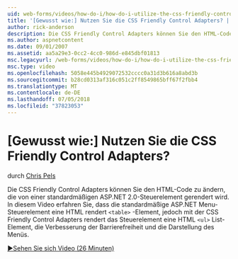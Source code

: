 ```yaml
---
uid: web-forms/videos/how-do-i/how-do-i-utilize-the-css-friendly-control-adapters
title: '[Gewusst wie:] Nutzen Sie die CSS Friendly Control Adapters? | Microsoft-Dokumentation'
author: rick-anderson
description: Die CSS Friendly Control Adapters können Sie den HTML-Code zu ändern, die von einer standardmäßigen ASP.NET 2.0-Steuerelement gerendert wird. In diesem Video erfahren Sie, die die Stan...
ms.author: aspnetcontent
ms.date: 09/01/2007
ms.assetid: aa5a29e3-0cc2-4cc0-986d-e845dbf01813
msc.legacyurl: /web-forms/videos/how-do-i/how-do-i-utilize-the-css-friendly-control-adapters
msc.type: video
ms.openlocfilehash: 5058e445b4929072532cccc0a31d3b616a8abd3b
ms.sourcegitcommit: b28cd0313af316c051c2ff8549865bff67f2fbb4
ms.translationtype: MT
ms.contentlocale: de-DE
ms.lasthandoff: 07/05/2018
ms.locfileid: "37823053"
---
```

<a name="how-do-i-utilize-the-css-friendly-control-adapters"></a>[Gewusst wie:] Nutzen Sie die CSS Friendly Control Adapters?
====================
durch [Chris Pels](https://twitter.com/chrispels)

Die CSS Friendly Control Adapters können Sie den HTML-Code zu ändern, die von einer standardmäßigen ASP.NET 2.0-Steuerelement gerendert wird. In diesem Video erfahren Sie, dass die standardmäßige ASP.NET Menu-Steuerelement eine HTML rendert `<table>` -Element, jedoch mit der CSS Friendly Control Adapters rendert das Steuerelement eine HTML `<ul>` List-Element, die Verbesserung der Barrierefreiheit und die Darstellung des Menüs. 

[&#9654;Sehen Sie sich Video (26 Minuten)](https://channel9.msdn.com/Blogs/ASP-NET-Site-Videos/how-do-i-utilize-the-css-friendly-control-adapters)

